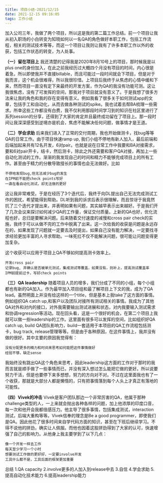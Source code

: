 ```yaml
---
title: 项目小结-2021/12/15
date: 2021-12-15 09:16:05
tags: 工作小结
---
```


加入公司三年，我做了两个项目，所以这是我的第二篇工作总结。前一个项目让我从初入职场的小白转变为知晓如何以一名QA的角色做好本职工作，包括工作流程，相关的测试技术等等，而这一个项目让我则让我有了许多本职工作以外的收获，包括工作状态的转变，为人处事。
<!--more-->

**（一）留在项目上**
我还清楚的记得我是2020年8月10号上的项目，那时候我是以plus one的身份加入，在此之前我经历过大概四个月没有项目的时间，内心很是着急，所以即使我并不直接billable，而且可能过一段时间就会下项目，但是对于我而言，这个机会很难得，所以我很珍惜。上项目后我终于从焦虑的心情中缓和下来，然而项目一直没有定下来最终的开发方案，作为QA的我没有功能可测。这让我很焦虑，没有了可发挥的空间，那我对于项目就没有意义了。于是我想了很多方法来让我的角色和我的存在变得有意义。例如我看了很多关于如何测试app的文章，包括手工和自动化，从而去做各种测试的spike。我也试着去帮BA梳理一些需求。所幸这些工作都没有白费，我不仅利用那段时间学习到的知识在社区里进行了系列session的分享，还得到了大家的肯定并且最终成功留在了项目上。那一段时间让我深深感受到逆境亦是机会，焦虑不能解决任何问题，做事情才是王道。

**（二）学会求助**
后来我们进入了正常的交付周期，我也开始做测卡，找bug等等QA的日常工作。由于项目快速ramp up, 我们小组不停地有新人加入，最后前端和后端加起来共有12名开发，6对pair。也就是说在日常工作中我要和BA对接需求，要和6对pair开卡，结卡，然后测卡，除此之外还需要和客户QA对接，再加上一些自动化测试的工作。渐渐的我发现自己的时间和精力不能够完成项目上的所有工作。甚至由于精力的分散导致擅长的事情也会无法做好。比如
```
不停地发现bug,但无法减少bug的发生
在IPM前不能把check points写好
一直在看自动化测试，却无法做的更好
```

这让我非常难受。于是在经历了3个迭代后，我终于向DL提出自己无法完成测试工作的困扰，希望能得到帮助。DL听到我的诉求后表示很理解，而且惊讶于我竟然抗了三个迭代才提出来，并表明如果有问题，其实越早表示出来越好。于是我们开了几次会议来探讨如何减少QA的工作量，保证交付质量。上新的QA也好，优化流程也好，总归是要解决问题。后来随着交付速度的减慢和cross pair check的实施，我终于可以从做不完的工作中脱离了出来。这一次给我的收获是问题是永远存在的，如果发现了问题就一定要去及时提出，如果自己没有能力解决，一定要找寻求经验更加丰富的人寻求帮助。一味死扛不仅不能解决问题，很可能让问题变得更加复杂。

这个收获可以应用于项目上QA不够如何提高测卡效率上。
```
开发cross pair
记录bug, 并确认是否被单元测试，集成测试等覆盖，如果没有，则补上，提高测试覆盖率
IPM前提前过卡，写好check points
```

**（三）QA leadership**
随着项目人员的增多，我们分成了不同的小组，每个小组都也有新的QA加入。作为最早加入项目组和最了解项目上下文的我，成为了QA lead。虽然明面上并没有给这样的一个title，但是基本上我take了这方面的事情。例如组织QA catch up,和客户以及团队对接所有测试相关的事情。我成为了其他QA对外和对内的接口，对外我需要输出测试进展和状态，对内我要输入测试需求和协调regression等活动。现在回头看，这是一个很好的机会，在第二个项目上我就可以做一些leadership的工作。这里面有很多可以发挥的空间，比如组织好QA catch up, build QA团队影响力，build一套适用于本项目的QA工作流程包括测卡，bug track, release管理等等。但是由于各种原因，在这件事情上，我并没有做的很好。其中主要的原因我觉得有：
```
没有分配更多的精力和时间来思考如何能把这件事情做好
经验不够，缺乏sense
```
我始终没有跳出QA这个角色来思考，因此leadership这方面的工作对于那时的我而言就是顺手做了一些事情而已，并没有深入想过怎么能把它做的更好。所以说要努力干活，但是也要停下来多想想，努力的方向对不对。不过在这里面我也有了一个收获，那就是大部分人都是懒惰的，只有把事情落到每个人头上才真正有落地的可能性。

**（四）Vivek的冲击**
Vivek是客户团队那边一个非常厉害的QA，他属于那种challenge类型的人，一上来就会抛出各种各样的问题，加上他浓厚的印度口音，每一次和他开会我都倍感压力。他主导了很多事情，包括集成测试，interaction测试，后端大重构等等。Vivek信奉的理念是Be a good programmer，即使我们是QA。因此他花了很多时间来自学代码方面的知识，甚至在下班后继续学习。不得不说他的拼劲，确实让人佩服。而他也因着这股拼劲得到了大家的认可，快速增强了自己的影响力。从他身上我主要学到了以下几点：
```
像一个开发一样去工作
每天至少学习一个小时
想要测试工作做的更好好，一定要involve开发
工具什么都不是，工具后面的框架更加重要
```

总结
1.QA capacity
2.involve更多的人加入到release中去
3.自信
4.学会求助
5.提高自动化技术能力
6.提高leadership能力









